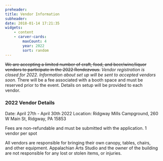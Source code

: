 ```yaml
---
preheader: 
title: Vendor Information
subheader: 
date: 2018-01-14 17:21:35
widgets:
    - content
    - carver-cards:
        maxCount: 4
        year: 2022
        sort: random
---
```


~~We are accepting a limited number of craft, food, and beer/wine/liquor vendors to participate in the 2022 Rendezvous.~~ *Vendor registration is closed for 2022. Information about set up will be sent to accepted vendors soon.* There will be a fee associated with a booth space and must be reserved prior to the event. Details on setup will be provided to each vendor.


### 2022 Vendor Details
Date: April 27th - April 30th 2022
Location: Ridgway Mills Campground, 260 W Main St, Ridgway, PA 15853

Fees are non-refundable and must be submitted with the application. 
1 vendor per spot


All vendors are responsible for bringing their own canopy, tables, chairs, and other equipment. 
Appalachian Arts Studio and the owner of the building are not responsible for any lost or stolen items, or injuries.